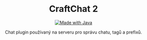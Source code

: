 <br />
<p align="center">
      <h1 align="center">CraftChat 2</h1>
</p>
<p align="center">
  <a href="https://java.com/">
    <img src="http://ForTheBadge.com/images/badges/made-with-java.svg" alt="Made with Java">
  </a>
</p>
<p align="center">
    Chat plugin používaný na serveru pro správu chatu, tagů a prefixů.
</p
